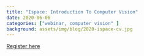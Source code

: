 ```yaml
---
title: "Ispace: Introduction To Computer Vision"
date: 2020-06-06
categories: ["webinar, computer vision" ]
background: assets/img/blog/2020-ispace-cv.jpg
---
```



[Register here](https://bit.ly/2ZSxkQb)

